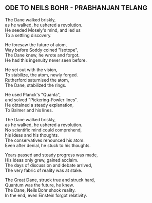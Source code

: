 ## ODE TO NEILS BOHR - PRABHANJAN TELANG

The Dane walked briskly, \
as he walked, he ushered a revolution. \
He seeded Mosely's mind, and led us \
To a settling discovery.

He foresaw the future of atom, \
Way before Soddy coined "Isotope", \
The Dane knew, he wrote and forgot. \
He had this ingenuity never seen before.

He set out with the vision, \
To stabilize, the atom, newly forged. \
Rutherford saturnised the atom, \
The Dane, stabilized the rings.

He used Planck's "Quanta", \
and solved "Pickering-Fowler lines". \
He obtained a steady explanation, \
To Balmer and his lines.

The Dane walked briskly, \
as he walked, he ushered a revolution. \
No scientific mind could comprehend, \
his ideas and his thoughts. \
The conservatives renounced his atom. \
Even after denial, he stuck to his thoughts.

Years passed and steady progress was made, \
His ideas only grew, gained acclaim. \
The days of discussion and debate arrived, \
The very fabric of reality was at stake.

The Great Dane, struck true and struck hard, \
Quantum was the future, he knew. \
The Dane, Neils Bohr shook reality. \
In the end, even Einstein forgot relativity.
